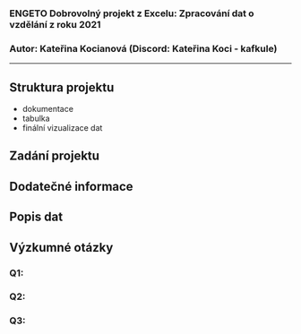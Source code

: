 ### ENGETO Dobrovolný projekt z Excelu: Zpracování dat o vzdělání z roku 2021

### Autor: Kateřina Kocianová (Discord: Kateřina Koci - kafkule)
-----



## Struktura projektu

- dokumentace
- tabulka
- finální vizualizace dat




## Zadání projektu





## Dodatečné informace




## Popis dat





## Výzkumné otázky

### Q1: 

### Q2: 

### Q3: